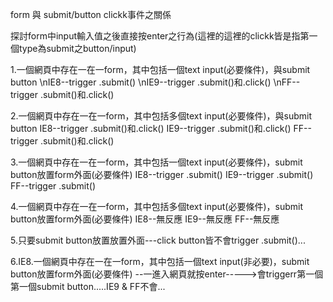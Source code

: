 form  與  submit/button clickk事件之關係

探討form中input輸入值之後直接按enter之行為(這裡的這裡的clickk皆是指第一個type為submit之button/input)

1.一個網頁中存在一在一form，其中包括一個text input(必要條件)，與submit button
\nIE8--trigger .submit()
\nIE9--trigger .submit()和.click()
\nFF--trigger .submit()和.click()

2.一個網頁中存在一在一form，其中包括多個text input(必要條件)，與submit button
IE8--trigger .submit()和.click()
IE9--trigger .submit()和.click()
FF--trigger .submit()和.click()

3.一個網頁中存在一在一form，其中包括一個text input(必要條件)，submit button放置form外面(必要條件)
IE8--trigger .submit()
IE9--trigger .submit()
FF--trigger .submit()

4.一個網頁中存在一在一form，其中包括多個text input(必要條件)，submit button放置form外面(必要條件)
IE8--無反應
IE9--無反應
FF--無反應

5.只要submit button放置放置外面---click button皆不會trigger .submit()...

6.IE8.一個網頁中存在一在一form，其中包括一個text input(非必要)，submit button放置form外面(必要條件)
--一進入網頁就按enter----->會triggerr第一個第一個submit button.....IE9 & FF不會...
